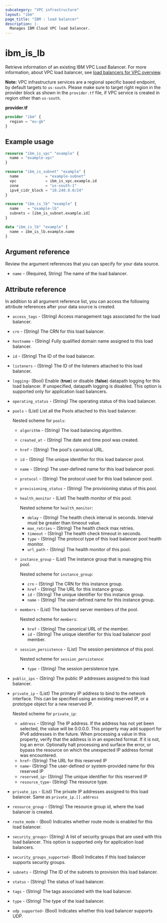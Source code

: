 ```yaml
---
subcategory: "VPC infrastructure"
layout: "ibm"
page_title: "IBM : load balancer"
description: |-
  Manages IBM Cloud VPC load balancer.
---
```


# ibm_is_lb
Retrieve information of an existing IBM VPC Load Balancer. For more information, about VPC load balancer, see [load balancers for VPC overview](https://cloud.ibm.com/docs/vpc?topic=vpc-nlb-vs-elb).

**Note:** 
VPC infrastructure services are a regional specific based endpoint, by default targets to `us-south`. Please make sure to target right region in the provider block as shown in the `provider.tf` file, if VPC service is created in region other than `us-south`.

**provider.tf**

```terraform
provider "ibm" {
  region = "eu-gb"
}
```

## Example usage

```terraform
resource "ibm_is_vpc" "example" {
  name = "example-vpc"
}

resource "ibm_is_subnet" "example" {
  name            = "example-subnet"
  vpc             = ibm_is_vpc.example.id
  zone            = "us-south-1"
  ipv4_cidr_block = "10.240.0.0/24"
}

resource "ibm_is_lb" "example" {
  name    = "example-lb"
  subnets = [ibm_is_subnet.example.id]
}

data "ibm_is_lb" "example" {
  name = ibm_is_lb.example.name
}
```

## Argument reference
Review the argument references that you can specify for your data source. 
 
- `name` - (Required, String) The name of the load balancer. 

## Attribute reference
In addition to all argument reference list, you can access the following attribute references after your data source is created. 

- `access_tags`  - (String) Access management tags associated for the load balancer.
- `crn` - (String) The CRN for this load balancer.
- `hostname` - (String) Fully qualified domain name assigned to this load balancer.
- `id` - (String) The ID of the load balancer.
- `listeners` - (String) The ID of the listeners attached to this load balancer.
- `logging`-  (Bool) Enable (**true**) or disable (**false**) datapath logging for this load balancer. If unspecified, datapath logging is disabled. This option is supported only for application load balancers.
- `operating_status` - (String) The operating status of this load balancer.
- `pools` - (List) List all the Pools attached to this load balancer.

  Nested scheme for `pools`:
	- `algorithm` - (String) The load balancing algorithm.
	- `created_at` -  (String) The date and time pool was created.
	- `href` - (String) The pool's canonical URL.
	- `id` - (String) The unique identifier for this load balancer pool.
	- `name` - (String) The user-defined name for this load balancer pool.
	- `protocol` - (String) The protocol used for this load balancer pool.
	- `provisioning_status` - (String) The provisioning status of this pool.
	- `health_monitor` - (List) The health monitor of this pool.

	  Nested scheme for `health_monitor`:
	  - `delay` - (String) The health check interval in seconds. Interval must be greater than timeout value.
	  - `max_retries` - (String) The health check max retries.
	  - `timeout` - (String) The health check timeout in seconds.
	  - `type` - (String) The protocol type of this load balancer pool health monitor.
	  - `url_path` - (String) The health monitor of this pool.
  - `instance_group` - (List) The instance group that is managing this pool.

    Nested scheme for `instance_group`:
	- `crn` - (String) The CRN for this instance group.
	- `href` - (String) The URL for this instance group.
	- `id` - (String) The unique identifier for this instance group.
	- `name` - (String) The user-defined name for this instance group.
  - `members` - (List) The backend server members of the pool.

    Nested scheme for `members`:
	- `href` - (String) The canonical URL of the member.
	- `id` - (String) The unique identifier for this load balancer pool member.
  - `session_persistence` - (List) The session persistence of this pool.

    Nested scheme for `session_persistence`:
	- `type` - (String) The session persistence type.
- `public_ips` - (String) The public IP addresses assigned to this load balancer.
- `private_ip` - (List) The primary IP address to bind to the network interface. This can be specified using an existing reserved IP, or a prototype object for a new reserved IP.

	Nested scheme for `private_ip`:
	- `address` - (String) The IP address. If the address has not yet been selected, the value will be 0.0.0.0. This property may add support for IPv6 addresses in the future. When processing a value in this property, verify that the address is in an expected format. If it is not, log an error. Optionally halt processing and surface the error, or bypass the resource on which the unexpected IP address format was encountered.
	- `href`- (String) The URL for this reserved IP
	- `name`- (String) The user-defined or system-provided name for this reserved IP
	- `reserved_ip`- (String) The unique identifier for this reserved IP
	- `resource_type`- (String) The resource type.
- `private_ips` - (List) The private IP addresses assigned to this load balancer. Same as `private_ip.[].address`
- `resource_group` - (String) The resource group id, where the load balancer is created.
- `route_mode` - (Bool) Indicates whether route mode is enabled for this load balancer.
- `security_groups`- (String) A list of security groups that are used with this load balancer. This option is supported only for application load balancers.
- `security_groups_supported`- (Bool) Indicates if this load balancer supports security groups.
- `subnets` - (String) The ID of the subnets to provision this load balancer.
- `status` - (String) The status of load balancer.
- `tags` - (String) The tags associated with the load balancer.
- `type` - (String) The type of the load balancer.
- `udp_supported`- (Bool) Indicates whether this load balancer supports UDP.
